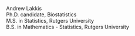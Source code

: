 Andrew Lakkis <br />
Ph.D. candidate, Biostatistics <br />
M.S. in Statistics, Rutgers University <br />
B.S. in Mathematics - Statistics, Rutgers University
